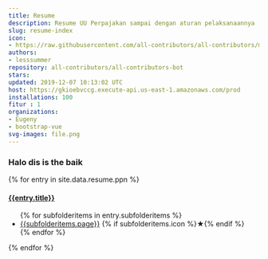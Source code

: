 ```yaml
---
title: Resume
description: Resume UU Perpajakan sampai dengan aturan pelaksanaannya
slug: resume-index
icon:
- https://raw.githubusercontent.com/all-contributors/all-contributors/master/docs/assets/bot-usage.png
authors:
- lesssummer
repository: all-contributors/all-contributors-bot
stars: 
updated: 2019-12-07 10:13:02 UTC
host: https://gkioebvccg.execute-api.us-east-1.amazonaws.com/prod
installations: 100
fitur : 1
organizations:
- Eugeny
- bootstrap-vue
svg-images: file.png
---
```


### Halo dis is the baik

{% for entry in site.data.resume.ppn %}

  <div>
    <div>
      <h4><a href="{{entry.url}}">{{entry.title}}</a></h4>
    </div>
    <div>
      <ul class=" no-underline">
        {% for subfolderitems in entry.subfolderitems %}
          <li>
            <a href="{{subfolderitems.url}}" alt="_blank" rel="nofollow noopener">{{subfolderitems.page}}</a> {% if subfolderitems.icon %}<span class="star">★</span>{% endif %}
          </li>
        {% endfor %}
      </ul>
    </div>

  </div>
  
{% endfor %}